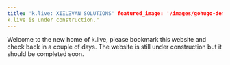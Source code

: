 ```yaml
---
title: 'k.live: XIΞLΞVAN SOLUTIONS' featured_image: '/images/gohugo-default-sample-hero-image.jpg' description: "
k.live is under construction."
---
```


Welcome to the new home of k.live, please bookmark this website and check back in a couple of days. The website is still
under construction but it should be completed soon.
